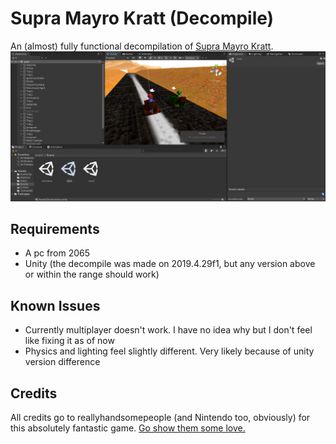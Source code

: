 # Supra Mayro Kratt (Decompile)
 An (almost) fully functional decompilation of [Supra Mayro Kratt](https://www.youtube.com/watch?v=mWFL-3PbV5U).
 ![Screenshot](https://github.com/CroissantMcN/SupraMayroKratt/blob/main/Screenshot.png)
## Requirements
- A pc from 2065
- Unity (the decompile was made on 2019.4.29f1, but any version above or within the range should work)
## Known Issues
- Currently multiplayer doesn't work. I have no idea why but I don't feel like fixing it as of now
- Physics and lighting feel slightly different. Very likely because of unity version difference
## Credits
All credits go to reallyhandsomepeople (and Nintendo too, obviously) for this absolutely fantastic game. [Go show them some love.](https://www.youtube.com/user/reallyhandsomepeople)
